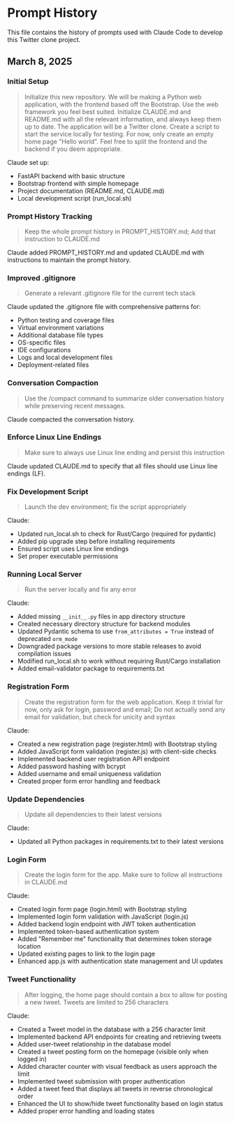 # Prompt History

This file contains the history of prompts used with Claude Code to develop this Twitter clone project.

## March 8, 2025

### Initial Setup
> Initialize this new repository. We will be making a Python web application, with the frontend based off the Bootstrap. Use the web framework you feel best suited. Initialize CLAUDE.md and README.md with all the relevant information, and always keep them up to date. The application will be a Twitter clone. Create a script to start the service locally for testing. For now, only create an empty home page "Hello world". Feel free to split the frontend and the backend if you deem appropriate.

Claude set up:
- FastAPI backend with basic structure
- Bootstrap frontend with simple homepage
- Project documentation (README.md, CLAUDE.md)
- Local development script (run_local.sh)

### Prompt History Tracking
> Keep the whole prompt history in PROMPT_HISTORY.md; Add that instruction to CLAUDE.md

Claude added PROMPT_HISTORY.md and updated CLAUDE.md with instructions to maintain the prompt history.

### Improved .gitignore
> Generate a relevant .gitignore file for the current tech stack

Claude updated the .gitignore file with comprehensive patterns for:
- Python testing and coverage files
- Virtual environment variations
- Additional database file types
- OS-specific files
- IDE configurations
- Logs and local development files
- Deployment-related files

### Conversation Compaction
> Use the /compact command to summarize older conversation history while preserving recent messages.

Claude compacted the conversation history.

### Enforce Linux Line Endings
> Make sure to always use Linux line ending and persist this instruction

Claude updated CLAUDE.md to specify that all files should use Linux line endings (LF).

### Fix Development Script
> Launch the dev environment; fix the script appropriately

Claude:
- Updated run_local.sh to check for Rust/Cargo (required for pydantic)
- Added pip upgrade step before installing requirements
- Ensured script uses Linux line endings
- Set proper executable permissions

### Running Local Server
> Run the server locally and fix any error

Claude:
- Added missing `__init__.py` files in app directory structure
- Created necessary directory structure for backend modules
- Updated Pydantic schema to use `from_attributes = True` instead of deprecated `orm_mode`
- Downgraded package versions to more stable releases to avoid compilation issues
- Modified run_local.sh to work without requiring Rust/Cargo installation
- Added email-validator package to requirements.txt

### Registration Form
> Create the registration form for the web application. Keep it trivial for now, only ask for login, password and email; Do not actually send any email for validation, but check for unicity and syntax

Claude:
- Created a new registration page (register.html) with Bootstrap styling
- Added JavaScript form validation (register.js) with client-side checks
- Implemented backend user registration API endpoint
- Added password hashing with bcrypt
- Added username and email uniqueness validation
- Created proper form error handling and feedback

### Update Dependencies
> Update all dependencies to their latest versions

Claude:
- Updated all Python packages in requirements.txt to their latest versions

### Login Form
> Create the login form for the app. Make sure to follow all instructions in CLAUDE.md

Claude:
- Created login form page (login.html) with Bootstrap styling
- Implemented login form validation with JavaScript (login.js)
- Added backend login endpoint with JWT token authentication
- Implemented token-based authentication system
- Added "Remember me" functionality that determines token storage location
- Updated existing pages to link to the login page
- Enhanced app.js with authentication state management and UI updates

### Tweet Functionality
> After logging, the home page should contain a box to allow for posting a new tweet. Tweets are limited to 256 characters

Claude:
- Created a Tweet model in the database with a 256 character limit
- Implemented backend API endpoints for creating and retrieving tweets
- Added user-tweet relationship in the database model
- Created a tweet posting form on the homepage (visible only when logged in)
- Added character counter with visual feedback as users approach the limit
- Implemented tweet submission with proper authentication
- Added a tweet feed that displays all tweets in reverse chronological order
- Enhanced the UI to show/hide tweet functionality based on login status
- Added proper error handling and loading states
